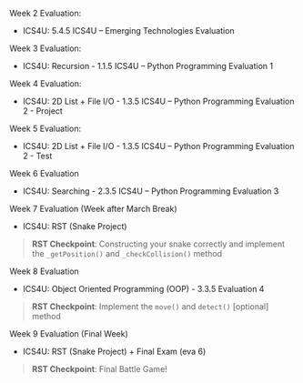 Week 2 Evaluation:
- ICS4U: 5.4.5 ICS4U – Emerging Technologies Evaluation

Week 3 Evaluation:
- ICS4U: Recursion - 1.1.5 ICS4U – Python Programming Evaluation 1

Week 4 Evaluation:
- ICS4U: 2D List + File I/O - 1.3.5 ICS4U – Python Programming Evaluation 2 - Project

Week 5 Evaluation:
- ICS4U: 2D List + File I/O - 1.3.5 ICS4U – Python Programming Evaluation 2 - Test

Week 6 Evaluation
- ICS4U: Searching - 2.3.5 ICS4U – Python Programming Evaluation 3 

Week 7 Evaluation (Week after March Break)
- ICS4U: RST (Snake Project)

> **RST Checkpoint**: Constructing your snake correctly and implement the `_getPosition()` and `_checkCollision()` method

Week 8 Evaluation
- ICS4U: Object Oriented Programming (OOP) - 3.3.5 Evaluation 4

> **RST Checkpoint**: Implement the `move()` and `detect()` [optional] method

Week 9 Evaluation (Final Week)
- ICS4U: RST (Snake Project) + Final Exam (eva 6)

> **RST Checkpoint**: Final Battle Game!